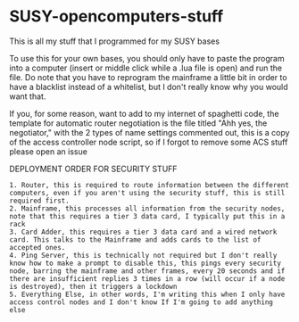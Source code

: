 # SUSY-opencomputers-stuff

This is all my stuff that I programmed for my SUSY bases

To use this for your own bases, you should only have to paste the program into a computer (insert or middle click while a .lua file is open) and run the file. Do note that you have to reprogram the mainframe a little bit in order to have a blacklist instead of a whitelist, but I don't really know why you would want that.

If you, for some reason, want to add to my internet of spaghetti code, the template for automatic router negotiation is the file titled "Ahh yes, the negotiator," with the 2 types of name settings commented out, this is a copy of the access controller node script, so if I forgot to remove some ACS stuff please open an issue

DEPLOYMENT ORDER FOR SECURITY STUFF

    1. Router, this is required to route information between the different computers, even if you aren't using the security stuff, this is still required first.
    2. Mainframe, this processes all information from the security nodes, note that this requires a tier 3 data card, I typically put this in a rack
    3. Card Adder, this requires a tier 3 data card and a wired network card. This talks to the Mainframe and adds cards to the list of accepted ones.
    4. Ping Server, this is technically not required but I don't really know how to make a prompt to disable this, this pings every security node, barring the mainframe and other frames, every 20 seconds and if there are insufficient replies 3 times in a row (will occur if a node is destroyed), then it triggers a lockdown
    5. Everything Else, in other words, I'm writing this when I only have access control nodes and I don't know If I'm going to add anything else